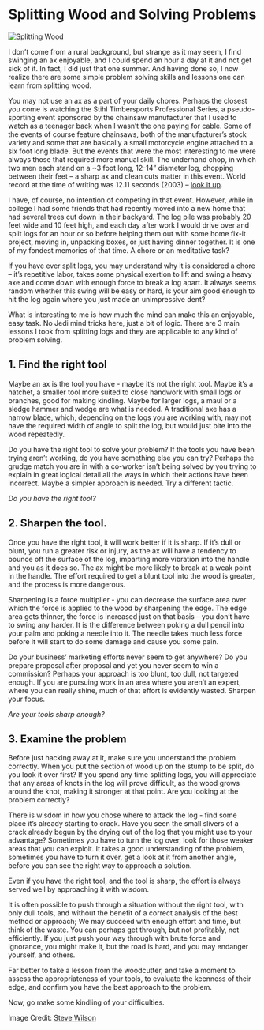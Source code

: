 # Splitting Wood and Solving Problems

![Splitting Wood](https://www.dropbox.com/s/l4f0j8qy6x417hz/tumblr_njnb204abi1s6quado1_1280.jpg?dl=0)

I don’t come from a rural background, but strange as it may seem, I find swinging an ax enjoyable, and I could spend an hour a day at it and not get sick of it. In fact, I did just that one summer. And having done so, I now realize there are some simple problem solving skills and lessons one can learn from splitting wood.

You may not use an ax as a part of your daily chores. Perhaps the closest you come is watching the Stihl Timbersports Professional Series, a pseudo-sporting event sponsored by the chainsaw manufacturer that I used to watch as a teenager back when I wasn’t the one paying for cable. Some of the events of course feature chainsaws, both of the manufacturer’s stock variety and some that are basically a small motorcycle engine attached to a six foot long blade. But the events that were the most interesting to me were always those that required more manual skill. The underhand chop, in which two men each stand on a ~3 foot long, 12-14” diameter log, chopping between their feet – a sharp ax and clean cuts matter in this event. World record at the time of writing was 12.11 seconds (2003) – [look it up](https://www.espn.com/outdoors/timbersports/news/story?page=t-series_events_under "Stihl Timbersports").

I have, of course, no intention of competing in that event. However, while in college I had some friends that had recently moved into a new home that had several trees cut down in their backyard. The log pile was probably 20 feet wide and 10 feet high, and each day after work I would drive over and split logs for an hour or so before helping them out with some home fix-it project, moving in, unpacking boxes, or just having dinner together. It is one of my fondest memories of that time.
A chore or an meditative task?

If you have ever split logs, you may understand why it is considered a chore – it’s repetitive labor, takes some physical exertion to lift and swing a heavy axe and come down with enough force to break a log apart. It always seems random whether this swing will be easy or hard, is your aim good enough to hit the log again where you just made an unimpressive dent?

What is interesting to me is how much the mind can make this an enjoyable, easy task. No Jedi mind tricks here, just a bit of logic. There are 3 main lessons I took from splitting logs and they are applicable to any kind of problem solving.

## 1. Find the right tool

Maybe an ax is the tool you have - maybe it’s not the right tool. Maybe it’s a hatchet, a smaller tool more suited to close handwork with small logs or branches, good for making kindling. Maybe for larger logs, a maul or a sledge hammer and wedge are what is needed. A traditional axe has a narrow blade, which, depending on the logs you are working with, may not have the required width of angle to split the log, but would just bite into the wood repeatedly.

Do you have the right tool to solve your problem? If the tools you have been trying aren’t working, do you have something else you can try? Perhaps the grudge match you are in with a co-worker isn’t being solved by you trying to explain in great logical detail all the ways in which their actions have been incorrect. Maybe a simpler approach is needed. Try a different tactic.

_Do you have the right tool?_

## 2. Sharpen the tool.

Once you have the right tool, it will work better if it is sharp. If it’s dull or blunt, you run a greater risk or injury, as the ax will have a tendency to bounce off the surface of the log, imparting more vibration into the handle and you as it does so. The ax might be more likely to break at a weak point in the handle. The effort required to get a blunt tool into the wood is greater, and the process is more dangerous.

Sharpening is a force multiplier - you can decrease the surface area over which the force is applied to the wood by sharpening the edge. The edge area gets thinner, the force is increased just on that basis – you don’t have to swing any harder. It is the difference between poking a dull pencil into your palm and poking a needle into it. The needle takes much less force before it will start to do some damage and cause you some pain.

Do your business’ marketing efforts never seem to get anywhere? Do you prepare proposal after proposal and yet you never seem to win a commission? Perhaps your approach is too blunt, too dull, not targeted enough. If you are pursuing work in an area where you aren’t an expert, where you can really shine, much of that effort is evidently wasted. Sharpen your focus.

_Are your tools sharp enough?_

## 3. Examine the problem

Before just hacking away at it, make sure you understand the problem correctly. When you put the section of wood up on the stump to be split, do you look it over first? If you spend any time splitting logs, you will appreciate that any areas of knots in the log will prove difficult, as the wood grows around the knot, making it stronger at that point. Are you looking at the problem correctly?

There is wisdom in how you chose where to attack the log - find some place it’s already starting to crack. Have you seen the small slivers of a crack already begun by the drying out of the log that you might use to your advantage? Sometimes you have to turn the log over, look for those weaker areas that you can exploit. It takes a good understanding of the problem, sometimes you have to turn it over, get a look at it from another angle, before you can see the right way to approach a solution.

Even if you have the right tool, and the tool is sharp, the effort is always served well by approaching it with wisdom.

It is often possible to push through a situation without the right tool, with only dull tools, and without the benefit of a correct analysis of the best method or approach;  We may succeed with enough effort and time, but think of the waste.  You can perhaps get through, but not profitably, not efficiently.  If you just push your way through with brute force and ignorance, you might make it, but the road is hard, and you may endanger yourself, and others.

Far better to take a lesson from the woodcutter, and take a moment to assess the appropriateness of your tools, to evaluate the keenness of their edge, and confirm you have the best approach to the problem.

Now, go make some kindling of your difficulties.

Image Credit: [Steve Wilson](https://www.flickr.com/photos/shedboy/3610432084/ "Steve Wilson on Flickr")
